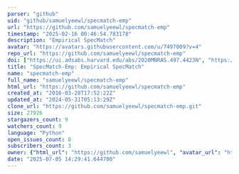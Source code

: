 ```yaml
---
parser: "github"
uid: "github/samuelyeewl/specmatch-emp"
url: "https://github.com/samuelyeewl/specmatch-emp"
timestamp: "2025-02-16 00:46:54.783178"
description: "Empirical SpecMatch"
avatar: "https://avatars.githubusercontent.com/u/7497009?v=4"
repo_url: "https://github.com/samuelyeewl/specmatch-emp"
doi: ["https://ui.adsabs.harvard.edu/abs/2020MNRAS.497.4423N", "https://ui.adsabs.harvard.edu/abs/2017ApJ...836...77Y", "https://ui.adsabs.harvard.edu/abs/2025ascl.soft02013Y/abstract"]
title: "SpecMatch-Emp: Empirical SpecMatch"
name: "specmatch-emp"
full_name: "samuelyeewl/specmatch-emp"
html_url: "https://github.com/samuelyeewl/specmatch-emp"
created_at: "2016-03-28T17:52:22Z"
updated_at: "2024-05-31T05:13:29Z"
clone_url: "https://github.com/samuelyeewl/specmatch-emp.git"
size: 27926
stargazers_count: 9
watchers_count: 9
language: "Python"
open_issues_count: 8
subscribers_count: 3
owner: {"html_url": "https://github.com/samuelyeewl", "avatar_url": "https://avatars.githubusercontent.com/u/7497009?v=4", "login": "samuelyeewl", "type": "User"}
date: "2025-07-05 14:29:41.644700"
---
```

